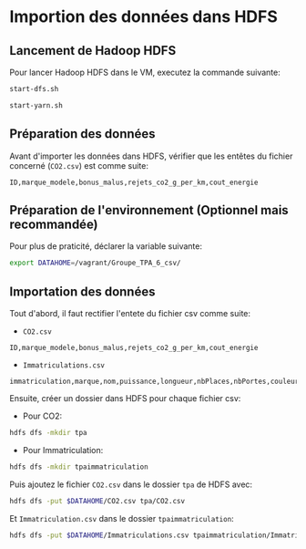 # Importion des données dans HDFS
## Lancement de Hadoop HDFS
Pour lancer Hadoop HDFS dans le VM, executez la commande suivante:
```bash 
start-dfs.sh
```
```bash 
start-yarn.sh
```

## Préparation des données
Avant d'importer les données dans HDFS, vérifier que les entêtes du fichier concerné (`CO2.csv`) est comme suite:
```csv
ID,marque_modele,bonus_malus,rejets_co2_g_per_km,cout_energie
```

## Préparation de l'environnement (Optionnel mais recommandée)
Pour plus de praticité, déclarer la variable suivante:
```bash
export DATAHOME=/vagrant/Groupe_TPA_6_csv/
```

## Importation des données 
Tout d'abord, il faut rectifier l'entete du fichier csv comme suite:
* `CO2.csv`
```csv
ID,marque_modele,bonus_malus,rejets_co2_g_per_km,cout_energie
```
* `Immatriculations.csv`
```csv
immatriculation,marque,nom,puissance,longueur,nbPlaces,nbPortes,couleur,occasion,prix
```

Ensuite, créer un dossier dans HDFS pour chaque fichier csv:
* Pour CO2:
```bash 
hdfs dfs -mkdir tpa
```
* Pour Immatriculation:
```bash
hdfs dfs -mkdir tpaimmatriculation
```

Puis ajoutez le fichier `CO2.csv` dans le dossier `tpa` de HDFS avec:
```bash
hdfs dfs -put $DATAHOME/CO2.csv tpa/CO2.csv
```
Et `Immatriculation.csv` dans le dossier `tpaimmatriculation`:
```bash
hdfs dfs -put $DATAHOME/Immatriculations.csv tpaimmatriculation/Immatriculations.csv
```
